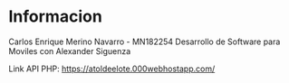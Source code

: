 # Informacion

Carlos Enrique Merino Navarro - MN182254
Desarrollo de Software para Moviles 
con Alexander Siguenza 

Link API PHP: https://atoldeelote.000webhostapp.com/
